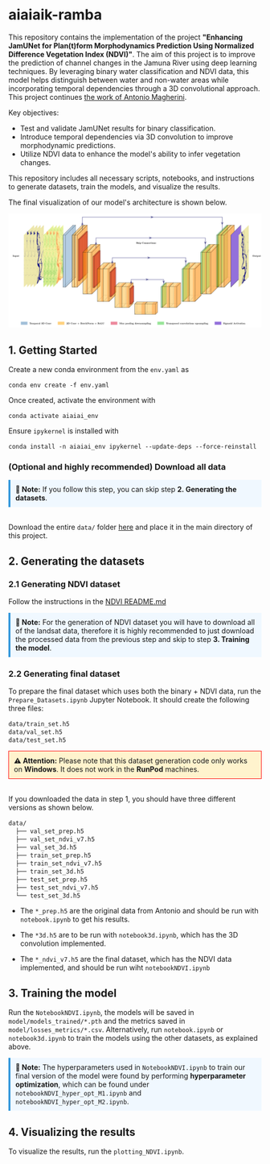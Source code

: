 # aiaiaik-ramba

This repository contains the implementation of the project **"Enhancing JamUNet for Plan(t)form Morphodynamics Prediction Using Normalized Difference Vegetation Index (NDVI)"**. The aim of this project is to improve the prediction of channel changes in the Jamuna River using deep learning techniques. By leveraging binary water classification and NDVI data, this model helps distinguish between water and non-water areas while incorporating temporal dependencies through a 3D convolutional approach. This project continues [the work of Antonio Magherini](https://github.com/antoniomagherini/jamunet-morpho-braided/).

Key objectives:
- Test and validate JamUNet results for binary classification.
- Introduce temporal dependencies via 3D convolution to improve morphodynamic predictions.
- Utilize NDVI data to enhance the model's ability to infer vegetation changes.

This repository includes all necessary scripts, notebooks, and instructions to generate datasets, train the models, and visualize the results.

The final visualization of our model's architecture is shown below.


![alt text](image.png)


## 1. Getting Started

Create a new conda environment from the `env.yaml` as

```
conda env create -f env.yaml
```

Once created, activate the environment with
```
conda activate aiaiai_env
```

Ensure `ipykernel` is installed with
```
conda install -n aiaiai_env ipykernel --update-deps --force-reinstall
```

### (Optional and highly recommended) Download all data

<div style="border-left: 4px solid #3498db; padding: 10px; background-color: #f0f8ff;"><strong>📝 Note:</strong> If you follow this step, you can skip step <strong>2. Generating the datasets</strong>.</div> <br>

Download the entire `data/` folder [here](https://drive.google.com/drive/folders/1tv6e5WHoz9MmreHLGOsXqiS-3xOpODY_) and place it in the main directory of this project.

## 2. Generating the datasets

### 2.1 Generating NDVI dataset

Follow the instructions in the [NDVI README.md](https://github.com/guin0x/aiaiaik-ramba/blob/main/NDVI_processing/README.md)

<div style="border-left: 4px solid #3498db; padding: 10px; background-color: #f0f8ff;">
  <strong>📝 Note:</strong> For the generation of NDVI dataset you will have to download all of the landsat data, therefore it is highly recommended to just download the processed data from the previous step and skip to step <strong> 3. Training the model</strong>.
</div>

### 2.2 Generating final dataset

To prepare the final dataset which uses both the binary + NDVI data, run the `Prepare_Datasets.ipynb` Jupyter Notebook. It should create the following three files:
```
data/train_set.h5
data/val_set.h5
data/test_set.h5
```

<div style="border: 1px solid red; padding: 10px; background-color: #fff3cd;">
  <strong>⚠️ Attention:</strong> Please note that this dataset generation code only works on <strong>Windows</strong>. It does not work in the <strong>RunPod</strong> machines.</div><br>

If you downloaded the data in step 1, you should have three different versions as shown below.

```
data/
  ├── val_set_prep.h5
  ├── val_set_ndvi_v7.h5
  ├── val_set_3d.h5
  ├── train_set_prep.h5
  ├── train_set_ndvi_v7.h5
  ├── train_set_3d.h5
  ├── test_set_prep.h5
  ├── test_set_ndvi_v7.h5
  └── test_set_3d.h5
```

- The `*_prep.h5` are the original data from Antonio and should be run with `notebook.ipynb` to get his results.

- The `*3d.h5` are to be run with `notebook3d.ipynb`, which has the 3D convolution implemented.

- The `*_ndvi_v7.h5` are the final dataset, which has the NDVI data implemented, and should be run wiht `notebookNDVI.ipynb`


## 3. Training the model

Run the `NotebookNDVI.ipynb`, the models will be saved in `model/models_trained/*.pth` and the metrics saved in `model/losses_metrics/*.csv`. Alternatively, run `notebook.ipynb` or `notebook3d.ipynb` to train the models using the other datasets, as explained above.

<div style="border-left: 4px solid #3498db; padding: 10px; background-color: #f0f8ff;">
  <strong>📝 Note:</strong> The hyperparameters used in <code>NotebookNDVI.ipynb</code> to train our final version of the model 
  were found by performing <strong>hyperparameter optimization</strong>, which can be found under 
  <code>notebookNDVI_hyper_opt_M1.ipynb</code> and <code>notebookNDVI_hyper_opt_M2.ipynb</code>.
</div>


## 4. Visualizing the results

To visualize the results, run the `plotting_NDVI.ipynb`.

